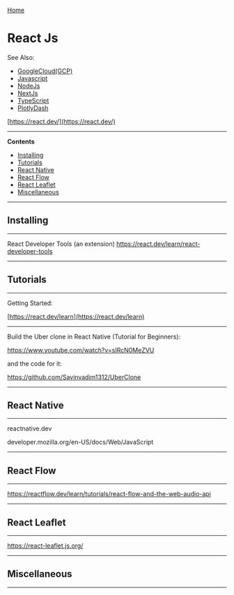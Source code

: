 [Home](Readme.md)
# React Js

See Also:

 - [GoogleCloud(GCP)](GoogleCloud.md)
 - [Javascript](Javascript.md)
 - [NodeJs](NodeJs.md)
 - [NextJs](NextJs.md)
 - [TypeScript](TypeScript.md)
 - [PlotlyDash](PlotlyDash.md)

[https://react.dev/](https://react.dev/)

---

**Contents**

- [Installing](ReactJs.md#installing)
- [Tutorials](ReactJs.md#tutorials)
- [React Native](ReactJs.md#react-native)
- [React Flow](ReactJs.md#react-flow)
- [React Leaflet](ReactJs.md#react-leaflet)
- [Miscellaneous](ReactJs#miscellaneous)

---

## Installing 

---

React Developer Tools (an extension)
https://react.dev/learn/react-developer-tools

---

## Tutorials

---

Getting Started:

[https://react.dev/learn](https://react.dev/learn)

---

Build the Uber clone in React Native (Tutorial for Beginners):

https://www.youtube.com/watch?v=sIRcN0MeZVU

and the code for it:

https://github.com/Savinvadim1312/UberClone

---

## React Native

---

reactnative.dev

developer.mozilla.org/en-US/docs/Web/JavaScript

---

## React Flow

---

https://reactflow.dev/learn/tutorials/react-flow-and-the-web-audio-api


---

## React Leaflet

---

https://react-leaflet.js.org/

---

## Miscellaneous

---
